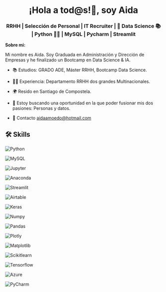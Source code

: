 <h1 align="center">¡Hola a tod@s!👋, soy Aida</h1>
<h3 align="center">RRHH | Selección de Personal | IT Recruiter | 🚀 Data Science 📚 | Python 👩‍💻​ | MySQL | Pycharm | Streamlit</h3>

**Sobre mi:**

Mi nombre es Aida. Soy Graduada en Administración y Dirección de Empresas y he finalizado un Bootcamp en Data Science & IA.

- 📚 Estudios: GRADO ADE, Máster RRHH, Bootcamp Data Science. 
  
- 👩‍💻 Experiencia: Departamento RRHH dos grandes Multinacionales.
  
- 🌍 Resido en Santiago de Compostela.
 
- 🔎 Estoy buscando una oportunidad en la que poder fusionar mis dos pasiones: Personas y datos.

- 📩 Contacto [aidaamoedo@hotmail.com](aidaamoedo@hotmail.com)

## 🛠 Skills


![Python](https://img.shields.io/badge/python-3670A0?style=for-the-badge&logo=python&logoColor=ffdd54)

  ![MySQL](https://img.shields.io/badge/MySQL-005C84?style=for-the-badge&logo=mysql&logoColor=white)

![Jupyter](https://img.shields.io/badge/Jupyter-F37626.svg?&style=for-the-badge&logo=Jupyter&logoColor=white)

![Anaconda](https://img.shields.io/badge/Anaconda-%2344A833.svg?style=for-the-badge&logo=anaconda&logoColor=white)

 ![Streamlit](https://img.shields.io/badge/Streamlit-FF4B4B?style=for-the-badge&logo=Streamlit&logoColor=white)

 ![Airtable](https://img.shields.io/badge/Airtable-18BFFF?style=for-the-badge&logo=Airtable&logoColor=white)

![Keras](https://img.shields.io/badge/Keras-D00000?style=for-the-badge&logo=Keras&logoColor=white)

![Numpy](https://img.shields.io/badge/Numpy-777BB4?style=for-the-badge&logo=numpy&logoColor=white)

![Pandas](https://img.shields.io/badge/Pandas-2C2D72?style=for-the-badge&logo=pandas&logoColor=white)

![Plotly](https://img.shields.io/badge/Plotly-239120?style=for-the-badge&logo=plotly&logoColor=white)

![Matplotlib](https://img.shields.io/badge/Matplotlib-%23ffffff.svg?style=for-the-badge&logo=Matplotlib&logoColor=black)

![Scikitlearn](https://img.shields.io/badge/scikit_learn-F7931E?style=for-the-badge&logo=scikit-learn&logoColor=white)

![Tensorflow](https://img.shields.io/badge/TensorFlow-FF6F00?style=for-the-badge&logo=TensorFlow&logoColor=white)

![Azure](https://img.shields.io/badge/azure-%230072C6.svg?style=for-the-badge&logo=microsoftazure&logoColor=white)

![PyCharm](https://img.shields.io/badge/pycharm-143?style=for-the-badge&logo=pycharm&logoColor=black&color=black&labelColor=green)


